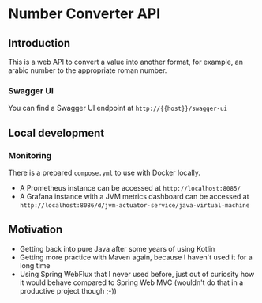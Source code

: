 # Number Converter API

## Introduction

This is a web API to convert a value into another format, for example, an arabic number to the appropriate roman number.

### Swagger UI

You can find a Swagger UI endpoint at `http://{{host}}/swagger-ui` 

## Local development

### Monitoring

There is a prepared `compose.yml` to use with Docker locally.

* A Prometheus instance can be accessed at `http://localhost:8085/`
* A Grafana instance with a JVM metrics dashboard can be accessed at `http://localhost:8086/d/jvm-actuator-service/java-virtual-machine`

## Motivation

* Getting back into pure Java after some years of using Kotlin
* Getting more practice with Maven again, because I haven't used it for a long time
* Using Spring WebFlux that I never used before, just out of curiosity how it would behave compared to Spring Web MVC (wouldn't do that in a productive project though ;-)) 
